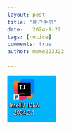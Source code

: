 ```yaml
---
layout: post
title: "用户手册"
date:   2024-9-22
tags: [notice]
comments: true
author: momo223323

---
```


![image-20240922152235068](../images/image-20240922152235068.png)

